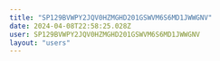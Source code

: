 ```yaml
---
title: "SP129BVWPY2JQV0HZMGHD201GSWVM6S6MD1JWWGNV"
date: 2024-04-08T22:58:25.028Z
user: SP129BVWPY2JQV0HZMGHD201GSWVM6S6MD1JWWGNV
layout: "users"
---
```

    